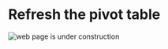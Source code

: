# Refresh the pivot table

![web page is under construction](https://docimages.blob.core.chinacloudapi.cn/images/commingsoon20210514.jpg)
